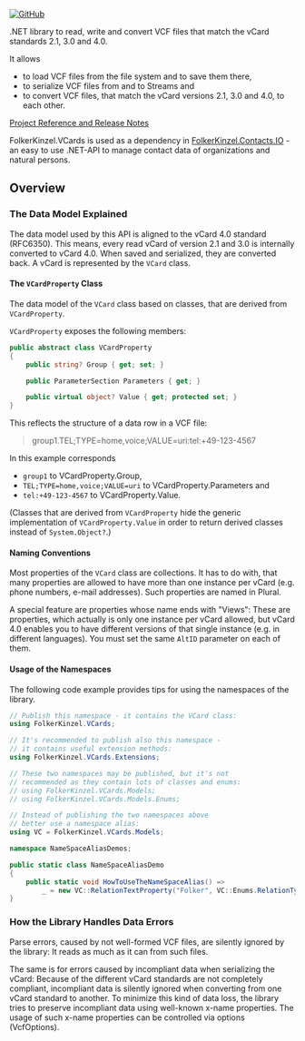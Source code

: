 [![GitHub](https://img.shields.io/github/license/FolkerKinzel/VCards)](https://github.com/FolkerKinzel/VCards/blob/master/LICENSE)

.NET library to read, write and convert VCF files that match the vCard standards 2.1, 3.0 and 4.0.

It allows
* to load VCF files from the file system and to save them there,
* to serialize VCF files from and to Streams and
* to convert VCF files, that match the vCard versions 2.1, 3.0 and 4.0, to each other.

[Project Reference and Release Notes](https://github.com/FolkerKinzel/VCards/releases/tag/v5.0.0-beta.3)

FolkerKinzel.VCards is used as a dependency in [FolkerKinzel.Contacts.IO](https://www.nuget.org/packages/FolkerKinzel.Contacts.IO/) - an easy to use .NET-API to manage contact data of organizations and natural persons.



## Overview
### The Data Model Explained

The data model used by this API is aligned to the vCard 4.0 standard (RFC6350). This means, every read vCard of version 2.1 and 3.0 is internally converted to vCard 4.0. When saved and serialized, they are converted back. A vCard is represented by the `VCard` class.

#### The `VCardProperty` Class

The data model of the `VCard` class based on classes, that are derived from `VCardProperty`.

`VCardProperty` exposes the following members:

```csharp
public abstract class VCardProperty
{
    public string? Group { get; set; }

    public ParameterSection Parameters { get; }

    public virtual object? Value { get; protected set; }
}
````

This reflects the structure of a data row in a VCF file:
> group1.TEL;TYPE=home,voice;VALUE=uri:tel:+49-123-4567

In this example corresponds
* `group1` to VCardProperty.Group,
* `TEL;TYPE=home,voice;VALUE=uri` to VCardProperty.Parameters and
* `tel:+49-123-4567` to VCardProperty.Value.

(Classes that are derived from `VCardProperty` hide the generic implementation of `VCardProperty.Value` in order to return derived classes instead of `System.Object?`.) 


#### Naming Conventions

Most properties of the `VCard` class are collections. It has to do with, that many properties are allowed to have more than one instance per vCard (e.g. phone numbers, e-mail addresses). Such properties are named in Plural.</para>
              
A special feature are properties whose name ends with "Views": These are properties, which actually is only one instance per vCard allowed, but vCard 4.0 enables you to have different versions of that single instance (e.g. in different languages). You must set the same `AltID` parameter on each of them.

#### Usage of the Namespaces
The following code example provides tips for using the namespaces of the library.

```csharp
// Publish this namespace - it contains the VCard class:
using FolkerKinzel.VCards;

// It's recommended to publish also this namespace -
// it contains useful extension methods:
using FolkerKinzel.VCards.Extensions;

// These two namespaces may be published, but it's not
// recommended as they contain lots of classes and enums:
// using FolkerKinzel.VCards.Models;
// using FolkerKinzel.VCards.Models.Enums;

// Instead of publishing the two namespaces above
// better use a namespace alias:
using VC = FolkerKinzel.VCards.Models;

namespace NameSpaceAliasDemos;

public static class NameSpaceAliasDemo
{
    public static void HowToUseTheNameSpaceAlias() =>
        _ = new VC::RelationTextProperty("Folker", VC::Enums.RelationTypes.Contact);
}
```

### How the Library Handles Data Errors

Parse errors, caused by not well-formed VCF files, are silently ignored by the library: It reads as much as it can from such files.

The same is for errors caused by incompliant data when serializing the vCard: Because of the different vCard standards are not completely compliant, incompliant data is silently ignored when converting from one vCard standard to another. To minimize this kind of data loss, the library tries to preserve incompliant data using well-known x-name properties. The usage of such x-name properties can be controlled via options (VcfOptions).